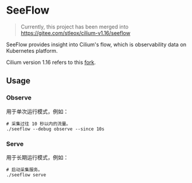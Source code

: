 # SeeFlow
> Currently, this project has been merged into https://gitee.com/stleox/cilium-v1.16/seeflow 

SeeFlow provides insight into Cilium's flow, which is observability data on
Kubernetes platform.

Cilium version 1.16 refers to this [fork](https://gitee.com/stleox/cilium-v1.16).

## Usage

### Observe

用于单次运行模式，例如：

```shell
# 采集过往 10 秒以内的流量。
./seeflow --debug observe --since 10s
```

### Serve

用于长期运行模式，例如：

```shell
# 启动采集服务。
./seeflow serve
```

